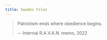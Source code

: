 ```yaml
---
title: Swades Files
---
```


> Patriotism ends where obedience begins.
>
> -- Internal R.A.V.A.N. memo, 2022
